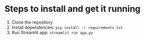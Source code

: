 # Steps to install and get it running

1. Clone the repository
2. Install dependencies: ```pip install -r requirements.txt```
3. Run Streamlit app: ```streamlit run app.py```
